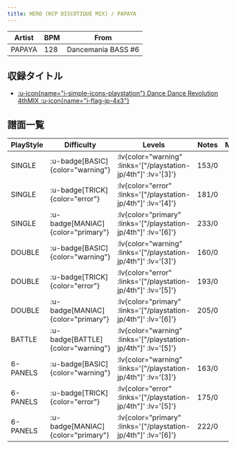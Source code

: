```yaml
---
title: HERO (KCP DISCOTIQUE MIX) / PAPAYA
---
```


|Artist|BPM|From|
|------|---|----|
|PAPAYA|128|Dancemania BASS #6|

## 収録タイトル

- [ :u-icon{name="i-simple-icons-playstation"} Dance Dance Revolution 4thMIX :u-icon{name="i-flag-jp-4x3"} ](/playstation-jp/4th)

## 譜面一覧

|PlayStyle|Difficulty|Levels|Notes|Movie|
|---------|----------|------|-----|-----|
|SINGLE| :u-badge[BASIC]{color="warning"} | :lv{color="warning" :links='["/playstation-jp/4th"]' :lv='[3]'} |153/0||
|SINGLE| :u-badge[TRICK]{color="error"} | :lv{color="error" :links='["/playstation-jp/4th"]' :lv='[4]'} |181/0||
|SINGLE| :u-badge[MANIAC]{color="primary"} | :lv{color="primary" :links='["/playstation-jp/4th"]' :lv='[6]'} |233/0||
|DOUBLE| :u-badge[BASIC]{color="warning"} | :lv{color="warning" :links='["/playstation-jp/4th"]' :lv='[3]'} |160/0||
|DOUBLE| :u-badge[TRICK]{color="error"} | :lv{color="error" :links='["/playstation-jp/4th"]' :lv='[5]'} |193/0||
|DOUBLE| :u-badge[MANIAC]{color="primary"} | :lv{color="primary" :links='["/playstation-jp/4th"]' :lv='[6]'} |205/0||
|BATTLE| :u-badge[BATTLE]{color="warning"} | :lv{color="warning" :links='["/playstation-jp/4th"]' :lv='[5]'} |||
|6-PANELS| :u-badge[BASIC]{color="warning"} | :lv{color="warning" :links='["/playstation-jp/4th"]' :lv='[3]'} |163/0||
|6-PANELS| :u-badge[TRICK]{color="error"} | :lv{color="error" :links='["/playstation-jp/4th"]' :lv='[5]'} |175/0||
|6-PANELS| :u-badge[MANIAC]{color="primary"} | :lv{color="primary" :links='["/playstation-jp/4th"]' :lv='[6]'} |222/0||
